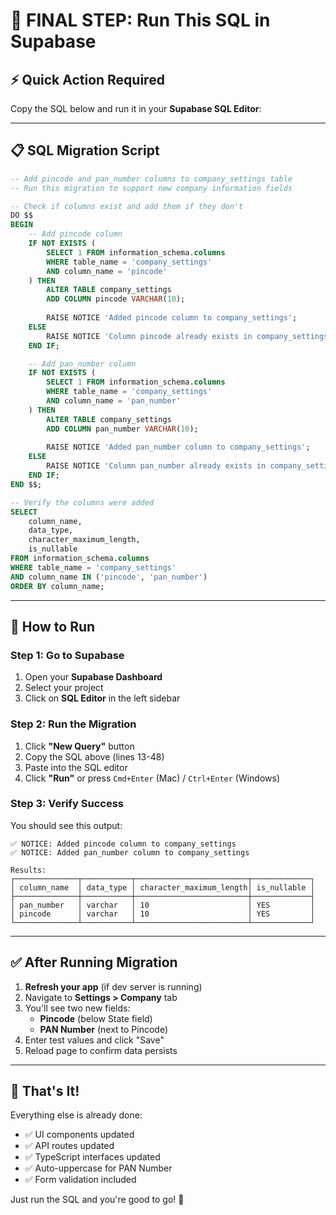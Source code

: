 # 🎯 FINAL STEP: Run This SQL in Supabase

## ⚡ Quick Action Required

Copy the SQL below and run it in your **Supabase SQL Editor**:

---

## 📋 SQL Migration Script

```sql
-- Add pincode and pan_number columns to company_settings table
-- Run this migration to support new company information fields

-- Check if columns exist and add them if they don't
DO $$ 
BEGIN
    -- Add pincode column
    IF NOT EXISTS (
        SELECT 1 FROM information_schema.columns 
        WHERE table_name = 'company_settings' 
        AND column_name = 'pincode'
    ) THEN
        ALTER TABLE company_settings 
        ADD COLUMN pincode VARCHAR(10);
        
        RAISE NOTICE 'Added pincode column to company_settings';
    ELSE
        RAISE NOTICE 'Column pincode already exists in company_settings';
    END IF;

    -- Add pan_number column
    IF NOT EXISTS (
        SELECT 1 FROM information_schema.columns 
        WHERE table_name = 'company_settings' 
        AND column_name = 'pan_number'
    ) THEN
        ALTER TABLE company_settings 
        ADD COLUMN pan_number VARCHAR(10);
        
        RAISE NOTICE 'Added pan_number column to company_settings';
    ELSE
        RAISE NOTICE 'Column pan_number already exists in company_settings';
    END IF;
END $$;

-- Verify the columns were added
SELECT 
    column_name, 
    data_type, 
    character_maximum_length,
    is_nullable
FROM information_schema.columns 
WHERE table_name = 'company_settings'
AND column_name IN ('pincode', 'pan_number')
ORDER BY column_name;
```

---

## 🔧 How to Run

### Step 1: Go to Supabase
1. Open your **Supabase Dashboard**
2. Select your project
3. Click on **SQL Editor** in the left sidebar

### Step 2: Run the Migration
1. Click **"New Query"** button
2. Copy the SQL above (lines 13-48)
3. Paste into the SQL editor
4. Click **"Run"** or press `Cmd+Enter` (Mac) / `Ctrl+Enter` (Windows)

### Step 3: Verify Success
You should see this output:
```
✅ NOTICE: Added pincode column to company_settings
✅ NOTICE: Added pan_number column to company_settings

Results:
┌──────────────┬───────────┬─────────────────────────┬─────────────┐
│ column_name  │ data_type │ character_maximum_length│ is_nullable │
├──────────────┼───────────┼─────────────────────────┼─────────────┤
│ pan_number   │ varchar   │ 10                      │ YES         │
│ pincode      │ varchar   │ 10                      │ YES         │
└──────────────┴───────────┴─────────────────────────┴─────────────┘
```

---

## ✅ After Running Migration

1. **Refresh your app** (if dev server is running)
2. Navigate to **Settings > Company** tab
3. You'll see two new fields:
   - **Pincode** (below State field)
   - **PAN Number** (next to Pincode)
4. Enter test values and click "Save"
5. Reload page to confirm data persists

---

## 🎉 That's It!

Everything else is already done:
- ✅ UI components updated
- ✅ API routes updated
- ✅ TypeScript interfaces updated
- ✅ Auto-uppercase for PAN Number
- ✅ Form validation included

Just run the SQL and you're good to go! 🚀
